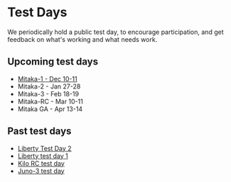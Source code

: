 # Test Days

We periodically hold a public test day, to encourage participation, and
get feedback on what's working and what needs work.

## Upcoming test days

* [Mitaka-1 - Dec 10-11](/testday/rdo-test-day-mitaka-01)
* Mitaka-2 - Jan 27-28
* Mitaka-3 - Feb 18-19
* Mitaka-RC - Mar 10-11
* Mitaka GA - Apr 13-14

## Past test days

* [Liberty Test Day 2](/testday/rdo-test-day-liberty-02)
* [Liberty test day 1](/testday/rdo-test-day-liberty-01)
* [Kilo RC test day](/testday/rdo-test-day-kilo)
* [Juno-3 test day](/testday/rdo-test-day-juno-milestone-3)


